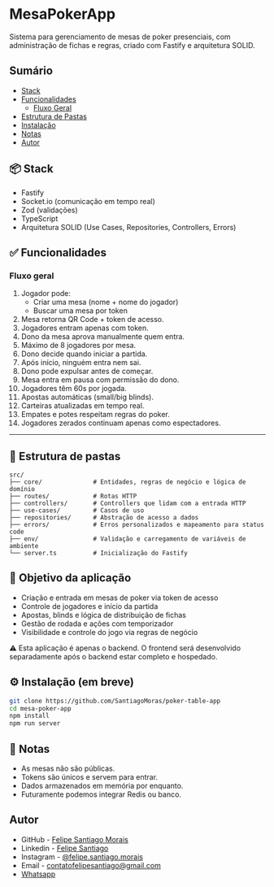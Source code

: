 # MesaPokerApp

Sistema para gerenciamento de mesas de poker presenciais, com administração de fichas e regras, criado com Fastify e arquitetura SOLID.

## Sumário

- [Stack](#-stack)
- [Funcionalidades](#-funcionalidades)
  - [Fluxo Geral](#fluxo-geral)
- [Estrutura de Pastas](#-estrutura-de-pastas)
- [Instalação](#-instalação-em-breve)
- [Notas](#-notas)
- [Autor](#autor)

## 📦 Stack

- Fastify
- Socket.io (comunicação em tempo real)
- Zod (validações)
- TypeScript
- Arquitetura SOLID (Use Cases, Repositories, Controllers, Errors)

## ✅ Funcionalidades

### Fluxo geral

1. Jogador pode:
   - Criar uma mesa (nome + nome do jogador)
   - Buscar uma mesa por token
2. Mesa retorna QR Code + token de acesso.
3. Jogadores entram apenas com token.
4. Dono da mesa aprova manualmente quem entra.
5. Máximo de 8 jogadores por mesa.
6. Dono decide quando iniciar a partida.
7. Após início, ninguém entra nem sai.
8. Dono pode expulsar antes de começar.
9. Mesa entra em pausa com permissão do dono.
10. Jogadores têm 60s por jogada.
11. Apostas automáticas (small/big blinds).
12. Carteiras atualizadas em tempo real.
13. Empates e potes respeitam regras do poker.
14. Jogadores zerados continuam apenas como espectadores.

---

## 📁 Estrutura de pastas

```
src/
├── core/              # Entidades, regras de negócio e lógica de domínio
├── routes/            # Rotas HTTP
├── controllers/       # Controllers que lidam com a entrada HTTP
├── use-cases/         # Casos de uso
├── repositories/      # Abstração de acesso a dados
├── errors/            # Erros personalizados e mapeamento para status code
├── env/               # Validação e carregamento de variáveis de ambiente
└── server.ts          # Inicialização do Fastify
```

## 📌 Objetivo da aplicação

- Criação e entrada em mesas de poker via token de acesso
- Controle de jogadores e início da partida
- Apostas, blinds e lógica de distribuição de fichas
- Gestão de rodada e ações com temporizador
- Visibilidade e controle do jogo via regras de negócio

⚠️ Esta aplicação é apenas o backend. O frontend será desenvolvido separadamente após o backend estar completo e hospedado.

## ⚙️ Instalação (em breve)

```bash
git clone https://github.com/SantiagoMoras/poker-table-app
cd mesa-poker-app
npm install
npm run server
```

## 📝 Notas

- As mesas não são públicas.
- Tokens são únicos e servem para entrar.
- Dados armazenados em memória por enquanto.
- Futuramente podemos integrar Redis ou banco.

## Autor

- GitHub - [Felipe Santiago Morais](https://github.com/SantiagoMorais)
- Linkedin - [Felipe Santiago](https://www.linkedin.com/in/felipe-santiago-873025288/)
- Instagram - [@felipe.santiago.morais](https://www.instagram.com/felipe.santiago.morais)
- Email - <a href="mailto:contatofelipesantiago@gmail.com" target="blank">contatofelipesantiago@gmail.com</a>
- <a href="https://api.whatsapp.com/send?phone=5531996951033&text=Hi%2C%20Felipe%21%20I%20got%20your%20contact%20from%20your%20github.">Whatsapp</a>
